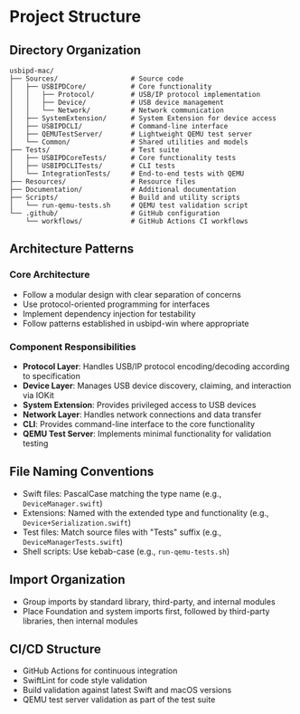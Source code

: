 # Project Structure

## Directory Organization

```
usbipd-mac/
├── Sources/                  # Source code
│   ├── USBIPDCore/           # Core functionality
│   │   ├── Protocol/         # USB/IP protocol implementation
│   │   ├── Device/           # USB device management
│   │   └── Network/          # Network communication
│   ├── SystemExtension/      # System Extension for device access
│   ├── USBIPDCLI/            # Command-line interface
│   ├── QEMUTestServer/       # Lightweight QEMU test server
│   └── Common/               # Shared utilities and models
├── Tests/                    # Test suite
│   ├── USBIPDCoreTests/      # Core functionality tests
│   ├── USBIPDCLITests/       # CLI tests
│   └── IntegrationTests/     # End-to-end tests with QEMU
├── Resources/                # Resource files
├── Documentation/            # Additional documentation
├── Scripts/                  # Build and utility scripts
│   └── run-qemu-tests.sh     # QEMU test validation script
└── .github/                  # GitHub configuration
    └── workflows/            # GitHub Actions CI workflows
```

## Architecture Patterns

### Core Architecture
- Follow a modular design with clear separation of concerns
- Use protocol-oriented programming for interfaces
- Implement dependency injection for testability
- Follow patterns established in usbipd-win where appropriate

### Component Responsibilities
- **Protocol Layer**: Handles USB/IP protocol encoding/decoding according to specification
- **Device Layer**: Manages USB device discovery, claiming, and interaction via IOKit
- **System Extension**: Provides privileged access to USB devices
- **Network Layer**: Handles network connections and data transfer
- **CLI**: Provides command-line interface to the core functionality
- **QEMU Test Server**: Implements minimal functionality for validation testing

## File Naming Conventions
- Swift files: PascalCase matching the type name (e.g., `DeviceManager.swift`)
- Extensions: Named with the extended type and functionality (e.g., `Device+Serialization.swift`)
- Test files: Match source files with "Tests" suffix (e.g., `DeviceManagerTests.swift`)
- Shell scripts: Use kebab-case (e.g., `run-qemu-tests.sh`)

## Import Organization
- Group imports by standard library, third-party, and internal modules
- Place Foundation and system imports first, followed by third-party libraries, then internal modules

## CI/CD Structure
- GitHub Actions for continuous integration
- SwiftLint for code style validation
- Build validation against latest Swift and macOS versions
- QEMU test server validation as part of the test suite